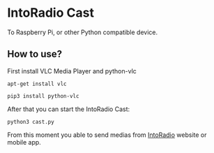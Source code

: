 # IntoRadio Cast
To Raspberry Pi, or other Python compatible device.

## How to use?
First install VLC Media Player and python-vlc 

`apt-get install vlc`

`pip3 install python-vlc`

After that you can start the IntoRadio Cast:

`python3 cast.py`

From this moment you able to send medias from [IntoRadio](https://radio.into.hu) website or mobile app.
